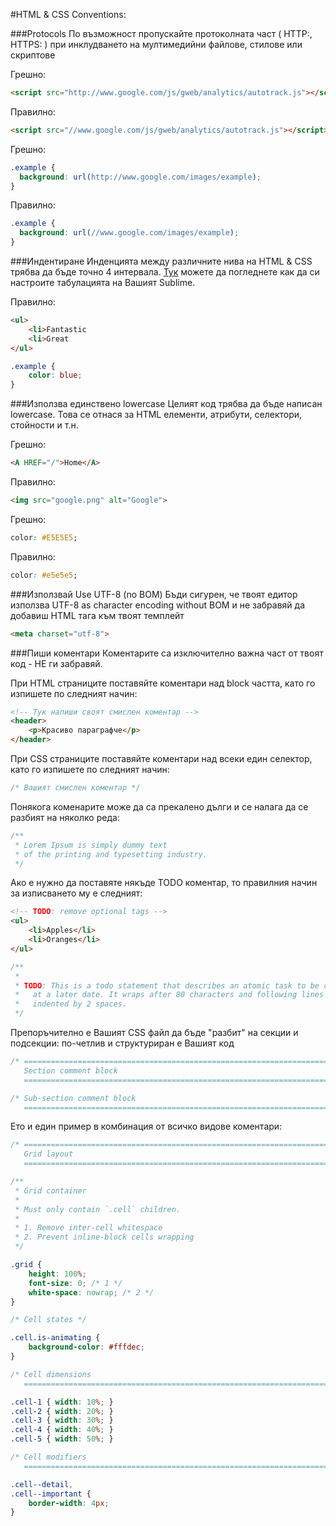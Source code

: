 #HTML & CSS Conventions:

###Protocols
По възможност пропускайте протоколната част ( HTTP:, HTTPS: ) при инклудването на мултимедийни файлове, стилове или скриптове

Грешно:
```html
<script src="http://www.google.com/js/gweb/analytics/autotrack.js"></script>
```
Правилно:
```html
<script src="//www.google.com/js/gweb/analytics/autotrack.js"></script>
```

Грешно:
```css
.example {
  background: url(http://www.google.com/images/example);
}
```
Правилно:
```css
.example {
  background: url(//www.google.com/images/example);
}
```
###Индентиране
Инденцията между различните нива на HTML & CSS трябва да бъде точно 4 интервала. [Тук](http://css-tricks.com/changing-spaces-tabs-sublime-text/) можете да погледнете как да си настроите табулацията на Вашият Sublime.

Правилно:
```html
<ul>
    <li>Fantastic
    <li>Great
</ul>
```
```css
.example {
    color: blue;
}
```

###Използва единствено lowercase
Целият код трябва да бъде написан lowercase. Това се отнася за HTML елементи, атрибути, селектори, стойности и т.н.

Грешно:
```html
<A HREF="/">Home</A>
```
Правилно:
```html
<img src="google.png" alt="Google">
```

Грешно:
```css
color: #E5E5E5;
```
Правилно:
```css
color: #e5e5e5;
```

###Използвай Use UTF-8 (no BOM)
Бъди сигурен, че твоят едитор използва UTF-8 as character encoding without BOM и не забравяй да добавиш HTML тага към твоят темплейт

```html
<meta charset="utf-8">
```

###Пиши коментари
Коментарите са изключително важна част от твоят код - НЕ ги забравяй.

При HTML страниците поставяйте коментари над block частта, като го изпишете по следният начин:
```html
<!-- Тук напиши своят смислен коментар -->
<header>
    <p>Красиво параграфче</p>
</header>
```

При CSS страниците поставяйте коментари над всеки един селектор, като го изпишете по следният начин:
```css
/* Вашият смислен коментар */
```

Понякога коменарите може да са прекалено дълги и се налага да се разбият на няколко реда:
```css
/**
 * Lorem Ipsum is simply dummy text
 * of the printing and typesetting industry.
 */
```

Ако е нужно да поставяте някъде TODO коментар, то правилния начин за изписването му е следният:
```html
<!-- TODO: remove optional tags -->
<ul>
    <li>Apples</li>
    <li>Oranges</li>
</ul>
```

```css
/**
 *
 * TODO: This is a todo statement that describes an atomic task to be completed
 *   at a later date. It wraps after 80 characters and following lines are
 *   indented by 2 spaces.
 */
```

Препоръчително е Вашият CSS файл да бъде "разбит" на секции и подсекции: по-четлив и структуриран е Вашият код
```css
/* ==========================================================================
   Section comment block
   ========================================================================== */
```

```css
/* Sub-section comment block
   ========================================================================== */
```

Ето и един пример в комбинация от всичко видове коментари:
```css
/* ==========================================================================
   Grid layout
   ========================================================================== */

/**
 * Grid container
 *
 * Must only contain `.cell` children.
 *
 * 1. Remove inter-cell whitespace
 * 2. Prevent inline-block cells wrapping
 */

.grid {
    height: 100%;
    font-size: 0; /* 1 */
    white-space: nowrap; /* 2 */
}

/* Cell states */

.cell.is-animating {
    background-color: #fffdec;
}

/* Cell dimensions
   ========================================================================== */

.cell-1 { width: 10%; }
.cell-2 { width: 20%; }
.cell-3 { width: 30%; }
.cell-4 { width: 40%; }
.cell-5 { width: 50%; }

/* Cell modifiers
   ========================================================================== */

.cell--detail,
.cell--important {
    border-width: 4px;
}
```